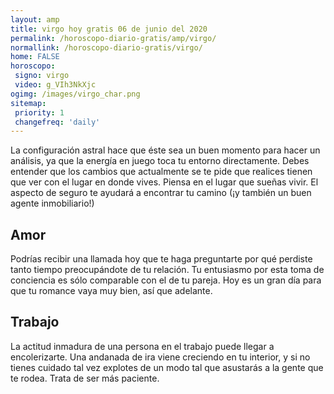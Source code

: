 ```yaml
---
layout: amp
title: virgo hoy gratis 06 de junio del 2020 
permalink: /horoscopo-diario-gratis/amp/virgo/
normallink: /horoscopo-diario-gratis/virgo/
home: FALSE
horoscopo:
 signo: virgo
 video: g_VIh3NkXjc
ogimg: /images/virgo_char.png
sitemap:
 priority: 1
 changefreq: 'daily'
---
```



La configuración astral hace que éste sea un buen momento para hacer un análisis, ya que la energía en juego toca tu entorno directamente. Debes entender que los cambios que actualmente se te pide que realices tienen que ver con el lugar en donde vives. Piensa en el lugar que sueñas vivir. El aspecto de seguro te ayudará a encontrar tu camino (¡y también un buen agente inmobiliario!)

## Amor

Podrías recibir una llamada hoy que te haga preguntarte por qué perdiste tanto tiempo preocupándote de tu relación. Tu entusiasmo por esta toma de conciencia es sólo comparable con el de tu pareja. Hoy es un gran día para que tu romance vaya muy bien, así que adelante.

## Trabajo

La actitud inmadura de una persona en el trabajo puede llegar a encolerizarte. Una andanada de ira viene creciendo en tu interior, y si no tienes cuidado tal vez explotes de un modo tal que asustarás a la gente que te rodea. Trata de ser más paciente.